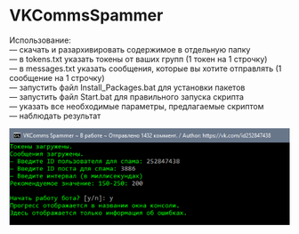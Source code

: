 # VKCommsSpammer
Использование:<br/>
— скачать и разархивировать содержимое в отдельную папку<br/>
— в tokens.txt указать токены от ваших групп (1 токен на 1 строчку)<br/>
— в messages.txt указать сообщения, которые вы хотите отправлять (1 сообщение на 1 строчку)<br/>
— запустить файл Install_Packages.bat для установки пакетов<br/>
— запустить файл Start.bat для правильного запуска скрипта<br/>
— указать все необходимые параметры, предлагаемые скриптом<br/>
— наблюдать результат<br/>

![Screenshot](preview.png)
